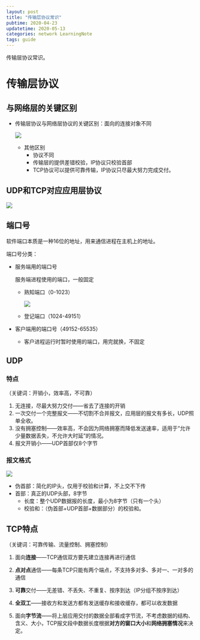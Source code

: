 ```yaml
---
layout: post
title: "传输层协议常识"
pubtime: 2020-04-23
updatetime: 2020-05-13
categories: network LearningNote
tags: guide
---
```


传输层协议常识。

# 传输层协议

## 与网络层的关键区别

* 传输层协议与网络层协议的关键区别：面向的连接对象不同

  ![](https://chrishuppor.github.io/image/Snipaste_2020-04-23_15-10-47.png)

  * 其他区别
    * 协议不同
    * 传输层的提供差错校验，IP协议只校验首部
    * TCP协议可以提供可靠传输，IP协议只尽最大努力完成交付。

## UDP和TCP对应应用层协议

![](https://chrishuppor.github.io/image/Snipaste_2020-04-23_15-15-04.png)

## 端口号

软件端口本质是一种16位的地址，用来通信进程在主机上的地址。

端口号分类：

* 服务端用的端口号

  服务端进程使用的端口，一般固定

  * 熟知端口（0-1023）

    ![](https://chrishuppor.github.io/image/Snipaste_2020-04-23_15-16-34.png)

  * 登记端口（1024-49151）

* 客户端用的端口号（49152-65535）

  * 客户进程运行时暂时使用的端口，用完就换，不固定

## UDP

### 特点

（关键词：开销小，效率高，不可靠）

1. 无连接，尽最大努力交付——省去了连接的开销
2. 一次交付一个完整报文——不切割不合并报文，应用层的报文有多长，UDP照单全收。
3. 没有拥塞控制——效率高，不会因为网络拥塞而降低发送速率，适用于“允许少量数据丢失，不允许大时延”的情况。
4. 报文开销小——UDP首部仅8个字节

### 报文格式

![](https://chrishuppor.github.io/image/Snipaste_2020-05-13_14-52-03.png)

* 伪首部：简化的IP头，仅用于校验和计算，不上交不下传
* 首部：真正的UDP头部，8字节
  * 长度：整个UDP数据报的长度，最小为8字节（只有一个头）
  * 校验和：（伪首部+UDP首部+数据部分）的校验和。

## TCP特点

（关键词：可靠传输、流量控制、拥塞控制）

1. 面向**连接**——TCP通信双方要先建立连接再进行通信
2. **点对点**通信——每条TCP只能有两个端点，不支持多对多、多对一、一对多的通信

3. **可靠**交付——无差错、不丢失、不重复、按序到达（IP分组不按序到达）
4. **全双工**——接收方和发送方都有发送缓存和接收缓存，都可以收发数据
5. 面向**字节流**——将上层应用交付的数据全部看成字节流，不考虑数据的结构、含义、大小，TCP报文段中数据长度根据**对方的窗口大小**和**网络拥塞情况**来决定。